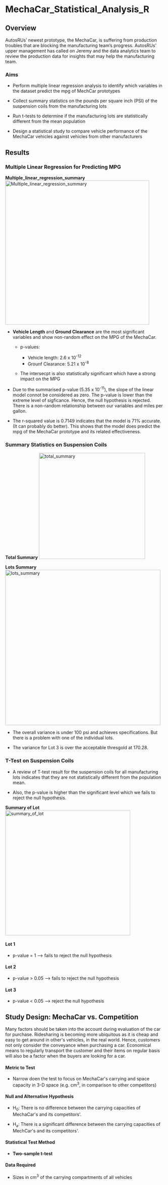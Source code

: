 # MechaCar_Statistical_Analysis_R

## Overview

AutosRUs’ newest prototype, the MechaCar, is suffering from production troubles that are blocking the manufacturing team’s progress. AutosRUs’ upper management has called on Jeremy and the data analytics team to review the production data for insights that may help the manufacturing team.

### Aims
- Perform multiple linear regression analysis to identify which variables in the dataset predict the mpg of MechCar prototypes 

- Collect summary statistics on the pounds per square inch (PSI) of the suspension coils from the manufacturing lots

- Run t-tests to determine if the manufacturing lots are statistically different from the mean population

- Design a statistical study to compare vehicle performance of the MechaCar vehicles against vehicles from other manufacturers


## Results 

### Multiple Linear Regression for Predicting MPG 

**Multiple_linear_regression_summary**
<img width="456" alt="Multiple_linear_regression_summary" src="https://user-images.githubusercontent.com/70616488/125386942-007dcd00-e352-11eb-9c9f-88115093678b.png">

- **Vehicle Length** and **Ground Clearance** are the most significant variables and show non-random effect on the MPG of the MechaCar. 
    - p-values: 
        - Vehicle length: 2.6 x 10<sup>-12</sup>
        - Grounf Clearance: 5.21 x 10<sup>-8</sup>

    - The intersecpt is also statistically significant which have a strong impact on the MPG 

- Due to the summarised p-value (5.35 x 10<sup>-11</sup>), the slope of the linear model connot be considered as zero. The p-value is lower than the extreme level of sigficance. Hence, the null hypothesis is rejected. There is a non-random relationship between our variables and miles per gallon.

- The r-squared value is 0.7149 indicates that the model is 71% accurate. (It can probably do better). This shows that the model does predict the mpg of the MechaCar prototype and its related effectiveness.

### Summary Statistics on Suspension Coils 
    
**Total Summary**
<img width="336" alt="total_summary" src="https://user-images.githubusercontent.com/70616488/125387450-cd880900-e352-11eb-8560-8b505a75403c.png">

**Lots Summary**
<img width="492" alt="lots_summary" src="https://user-images.githubusercontent.com/70616488/125387383-aaf5f000-e352-11eb-949c-ac95fcc0f8a7.png">


- The overall variance is under 100 psi and achieves specifications. But there is a problem with one of the individual lots. 

- The variance for Lot 3 is over the acceptable thresgold at 170.28.


### T-Test on Suspension Coils 


- A review of T-test result for the suspension coils for all manufacturing lots indicates that they are not statistically different from the population mean. 

- Also, the p-value is higher than the significant level which we fails to reject the null hypothesis. 


**Summary of Lot**
<img width="396" alt="summary_of_lot" src="https://user-images.githubusercontent.com/70616488/125387401-b3e6c180-e352-11eb-9a97-edd288d574f2.png">

#### Lot 1 
- p-value = 1 --> fails to reject the null hypothesis 


#### Lot 2


- p-value > 0.05 --> fails to reject the null hypothesis 


#### Lot 3 


- p-value < 0.05 --> reject the null hypothesis 


## Study Design: MechaCar vs. Competition 

Many factors should be taken into the account during evaluation of the car for purchase. Ridesharing is becoming more ubiquitous as it is cheap and easy to get around in other's vehicles, in the real world. Hence, customers not only consider the conveyance when purchasing a car. Economical means to regularly transport the customer and their items on regular basis will also be a factor when the buyers are looking for a car. 

#### Metric to Test

- Narrow doen the test to focus on MechaCar's carrying and space capacity in 3-D space (e.g. cm<sup>3</sup>, in comparison to other competitors)

#### Null and Alternative Hypothesis 

- H<sub>0</sub>: There is no difference between the carrying capacities of MechaCar's and its competitors'.

- H<sub>a</sub>: There is a significant difference between the carrying capacities of MechCar's and its competitors'.

#### Statistical Test Method

- **Two-sample t-test**

#### Data Required

- Sizes in cm<sup>3</sup> of the carrying compartments of all vehicles 
